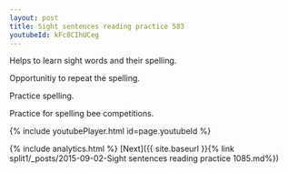 ```yaml
---
layout: post
title: Sight sentences reading practice 583
youtubeId: kFc8CIhUCeg
---
```

 
 
Helps to learn sight words and their spelling.

Opportunitiy to repeat the spelling. 

Practice spelling. 
 
Practice for spelling bee competitions. 
 
{% include youtubePlayer.html id=page.youtubeId %}
 
 
{% include analytics.html %} 
[Next]({{ site.baseurl }}{% link  split1/_posts/2015-09-02-Sight sentences reading practice 1085.md%})
 
